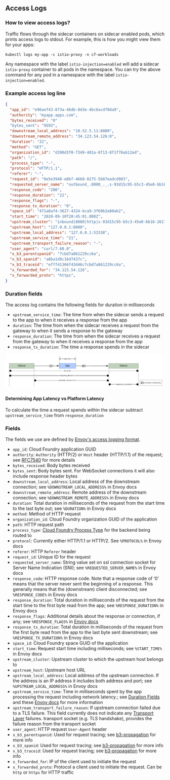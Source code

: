 ## Access Logs

### How to view access logs?

Traffic flows through the sidecar containers on sidecar enabled pods, which
prints access logs to stdout. For example, this is how you might view them for your apps:

```
kubectl logs my-app -c istio-proxy -n cf-workloads
```

Any namespace with the label `istio-injection=enabled` will add a sidecar
`istio-proxy` container to all pods in the namespace. You can try the above
command for any pod in a namespace with the label `istio-injection=enabled`.

### Example access log line

```json
{
  "app_id": "e96aef43-873a-46db-8d3e-4bc6acd70da9",
  "authority": "myapp.apps.com",
  "bytes_received": "0"
  "bytes_sent": "9593",
  "downstream_local_address": "10.52.5.11:8080",
  "downstream_remote_address": "34.123.54.126:0",
  "duration": "22",
  "method": "GET",
  "organization_id": "d390d3f0-f349-481a-8f13-8f1f76ab12ed",
  "path": "/",
  "process_type": "-",
  "protocol": "HTTP/1.1",
  "referer": "-",
  "request_id": "0e5e3948-e8bf-4668-8275-5b87eadcd983",
  "requested_server_name": "outbound_.8080_._.s-93d15c95-b5c3-45e0-bb16-26172767b322.cf-workloads.svc.cluster.local",
  "response_code": "200",
  "response_duration": "22",
  "response_flags": "-",
  "response_tx_duration": "0",
  "space_id": "471a8af4-3627-4324-bca9-3f69b2e80ab2",
  "start_time": "2020-09-10T20:45:01.808Z",
  "upstream_cluster": "inbound|8080|http|s-93d15c95-b5c3-45e0-bb16-26172767b322.cf-workloads.svc.cluster.local",
  "upstream_host": "127.0.0.1:8080",
  "upstream_local_address": "127.0.0.1:53338",
  "upstream_service_time": "21",
  "upstream_transport_failure_reason": "-",
  "user_agent": "curl/7.68.0",
  "x_b3_parentspanid": "7cbd7a861229cc6a",
  "x_b3_spanid": "a8ba1d9c16d7437c",
  "x_b3_traceid": "efff41366f43d46c7cbd7a861229cc6a",
  "x_forwarded_for": "34.123.54.126",
  "x_forwarded_proto": "https",
}
```

### Duration fields

The access log contains the following fields for duration in milliseconds

- `upstream_service_time`: The time from when the sidecar sends a request to the app to when it receives a response from the app
- `duration`: The time from when the sidecar receives a request from the gateway to when it sends a response to the gateway
- `response_duration`: The time from when the sidecar receives a request from the gateway to when it receives a response from the app
- `response_tx_duration`: The time a response spends in the sidecar

![](assets/sidecar-graph.png)

#### Determining App Latency vs Platform Latency
To calculate the time a request spends within the sidecar subtract `upstream_service_time` from `response_duration`

### Fields

The fields we use are defined by [Envoy's access logging
format](https://www.envoyproxy.io/docs/envoy/latest/configuration/observability/access_log/usage).

* `app_id`: Cloud Foundry application GUID
* `authority`: `Authority` (HTTP/2) or `Host` header (HTTP/1.1) of the request;
  see [RFC7540](https://tools.ietf.org/html/rfc7540#section-8.1.2.3) for more
  details
* `bytes_received`: Body bytes received
* `bytes_sent`: Body bytes sent. For WebSocket connections it will also include
  response header bytes
* `downstream_local_address`: Local address of the downstream connection; see
  `%DOWNSTREAM_LOCAL_ADDRESS%` in Envoy docs
* `downstream_remote_address`: Remote address of the downstream connection; see
  `%DOWNSTREAM_REMOTE_ADDRESS%` in Envoy docs
* `duration`: Total duration in milliseconds of the request from the start time
  to the last byte out; see `%DURATION%` in Envoy docs
* `method`: Method of HTTP request
* `organization_id`:  Cloud Foundry organization GUID of the application
* `path`: HTTP request path
* `process_type`: [Cloud Foundry Process
  Type](https://v3-apidocs.cloudfoundry.org/version/3.80.0/index.html#processes)
  for the backend being routed to
* `protocol`: Currently either HTTP/1.1 or HTTP/2. See `%PROTOCOL%` in Envoy
  docs
* `referer`: HTTP `Referer` header
* `request_id`: Unique ID for the request
* `requested_server_name`: String value set on ssl connection socket for Server
  Name Indication (SNI); see `%REQUESTED_SERVER_NAME%` in Envoy docs
* `response_code`: HTTP response code. Note that a response code of ‘0’ means
  that the server never sent the beginning of a response. This generally means
  that the (downstream) client disconnected; see `%RESPONSE_CODE%` in Envoy docs
* `response_duration`: Total duration in milliseconds of the request from the
  start time to the first byte read from the app; see `%RESPONSE_DURATION%`
  in Envoy docs
* `response_flags`: Additional details about the response or connection, if any;
  see `%RESPONSE_FLAGS%` in [Envoy docs](https://www.envoyproxy.io/docs/envoy/latest/configuration/observability/access_log/usage)
* `response_tx_duration`: Total duration in milliseconds of the request from the
  first byte read from the app to the last byte sent downstream; see
  `%RESPONSE_TX_DURATION%` in Envoy docs
* `space_id`: Cloud Foundry space GUID of the application
* `start_time`: Request start time including milliseconds; see `%START_TIME%` in Envoy docs
* `upstream_cluster`: Upstream cluster to which the upstream host belongs to
* `upstream_host`: Upstream host URL
* `upstream_local_address`: Local address of the upstream connection. If the
  address is an IP address it includes both address and port; see
  `%UPSTREAM_LOCAL_ADDRESS%` in Envoy docs
* `upstream_service_time`: Time in milliseconds spent by the app processing
  the request including network latency.; see [Duration Fields](#duration-fields) and these [Envoy
  docs](https://www.envoyproxy.io/docs/envoy/latest/configuration/http/http_filters/router_filter#x-envoy-upstream-service-time)
  for more information
* `upstream_transport_failure_reason`: If upstream connection failed due to a TLS failure. This field currently does not indicate any [Transport Layer](https://osi-model.com/transport-layer/) failures. 
  transport socket (e.g. TLS handshake), provides the failure reason from the
  transport socket
* `user_agent`: HTTP request `User-Agent` header
* `x_b3_parentspanid`: Used for request tracing; see
  [b3-propagation](https://github.com/openzipkin/b3-propagation) for more info
* `x_b3_spanid`: Used for request tracing; see
  [b3-propagation](https://github.com/openzipkin/b3-propagation) for more info
* `x_b3_traceid`: Used for request tracing; see
  [b3-propagation](https://github.com/openzipkin/b3-propagation) for more info
* `x_forwarded_for`: IP of the client used to initiate the request
* `x_forwarded_proto`: Protocol a client used to initiate the request. Can be
  `http` or `https` for HTTP traffic
